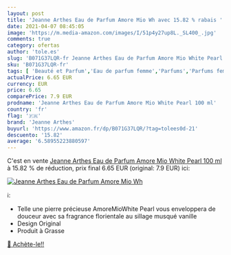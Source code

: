 ```yaml
---
layout: post
title: 'Jeanne Arthes Eau de Parfum Amore Mio Wh avec 15.82 % rabais '
date: 2021-04-07 08:45:05
image: 'https://m.media-amazon.com/images/I/51p4y27up8L._SL400_.jpg'
comments: true
category: ofertas
author: 'tole.es'
slug: 'B071G37LQR-fr Jeanne Arthes Eau de Parfum Amore Mio White Pearl 100 ml'
sku: 'B071G37LQR-fr'
tags: [ 'Beauté et Parfum','Eau de parfum femme','Parfums','Parfums femme','jeanne arthes', ]
actualPrice: 6.65 EUR
currency: EUR
price: 6.65
comparePrice: 7.9 EUR
prodname: 'Jeanne Arthes Eau de Parfum Amore Mio White Pearl 100 ml'
country: 'fr'
flag: '🇫🇷'
brand: 'Jeanne Arthes'
buyurl: 'https://www.amazon.fr/dp/B071G37LQR/?tag=tolees0d-21'
descuento: '15.82'
average: '6.58955223880597'
---
```


C'est en vente [Jeanne Arthes Eau de Parfum Amore Mio White Pearl 100 ml](https://www.amazon.fr/dp/B071G37LQR/?tag=tolees0d-21)  à  15.82 % de réduction, prix final  6.65 EUR (original: 7.9 EUR) ici:

[![Jeanne Arthes Eau de Parfum Amore Mio Wh](https://m.media-amazon.com/images/I/51p4y27up8L._SL400_.jpg)](https://www.amazon.fr/dp/B071G37LQR/?tag=tolees0d-21)

ℹ️:

- Telle une pierre précieuse AmoreMioWhite Pearl vous enveloppera de douceur avec sa fragrance florientale au sillage musqué vanille
- Design Original
- Produit à Grasse

[🛒 Achète-le!!](https://www.amazon.fr/dp/B071G37LQR/?tag=tolees0d-21)
